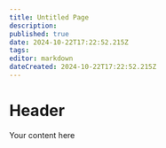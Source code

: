 ```yaml
---
title: Untitled Page
description: 
published: true
date: 2024-10-22T17:22:52.215Z
tags: 
editor: markdown
dateCreated: 2024-10-22T17:22:52.215Z
---
```


# Header
Your content here